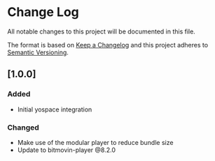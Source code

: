 # Change Log
All notable changes to this project will be documented in this file.

The format is based on [Keep a Changelog](http://keepachangelog.com/) 
and this project adheres to [Semantic Versioning](http://semver.org/).

## [1.0.0]

### Added
- Initial yospace integration

### Changed
- Make use of the modular player to reduce bundle size
- Update to bitmovin-player @8.2.0
